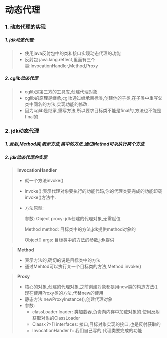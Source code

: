 # 动态代理


### 1. 动态代理的实现

##### 1. jdk动态代理:

> * 使用java反射包中的类和接口实现动态代理的功能
> * 反射包 java.lang.reflect,里面有三个类:InvocationHandler,Method,Proxy

##### 2. cglib动态代理

> * cglib是第三方的工具库,创建代理对象.
> * cglib的原理是继承,cglib通过继承目标类,创建他的子类,在子类中重写父类中同名的方法,实现功能的修改.
> * 因为cglib是继承,重写方法,所以要求目标类不能是final的,方法也不能是final的

### 2. jdk动态代理

##### 1. 反射,Method类,表示方法,类中的方法.通过Method可以执行某个方法.

##### 2. jdk动态代理的实现

> **InvocationHandler**
>
> * 就一个方法invoke()
> * invoke():表示代理对象要执行的功能代码,你的代理类要完成的功能卸载invoke()方法中.
>
> * 方法原型:
>
>   参数: Object proxy: jdk创建的代理对象,无需赋值
>
>   Method method: 目标类中的方法,jdk提供method对象的
>
>   Object[] args: 目标类中的方法的参数,jdk提供

> **Method**
>
> * 表示方法的,确切的说是目标类中的方法
> * 通过Mehtod可以执行某一个目标类的方法,Method.invoke()

> **Proxy**
>
> * 核心的对象,创建的代理对象,之前创建对象都是用new类的构造方法(),现在使用Proxy类的方法,代替new的使用
> * 静态方法:newProxyInstance(),创建代理对象
> * 参数:
>   * classLoader loader: 类加载器,负责向内存中加载对象的.使用反射获取对象的ClassLoader
>   * Class<?>[] interfaces: 接口,目标对象实现的接口,也是反射获取的
>   * InvocationHander h: 我们自己写的,代理类要完成的功能

